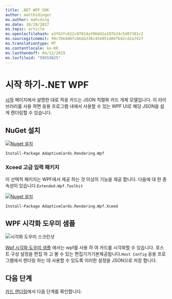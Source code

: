 ```yaml
---
title: .NET WPF SDK
author: matthidinger
ms.author: mahiding
ms.date: 10/19/2017
ms.topic: article
ms.openlocfilehash: a3f63fc812c97014af06dd1a197b24c5d07361c2
ms.sourcegitcommit: 99c7b64d6fc66da336c454951406fb42cd2a7427
ms.translationtype: MT
ms.contentlocale: ko-KR
ms.lasthandoff: 04/12/2019
ms.locfileid: "59553625"
---
```

# <a name="getting-started---net-wpf"></a>시작 하기-.NET WPF

[시작](../../../authoring-cards/getting-started.md) 페이지에서 설명한 대로 적응 카드는 JSON 직렬화 카드 개체 모델입니다. 이 라이브러리를 사용 하면 응용 프로그램 내에서 사용할 수 있는 WPF UI로 해당 JSON을 쉽게 렌더링할 수 있습니다.

## <a name="nuget-install"></a>NuGet 설치

[![Nuget 설치](https://img.shields.io/nuget/vpre/AdaptiveCards.Rendering.Wpf.svg)](https://www.nuget.org/packages/AdaptiveCards.Rendering.Wpf)

```console
Install-Package AdaptiveCards.Rendering.Wpf
```

### <a name="xceed-enhanced-input-package"></a>Xceed 고급 입력 패키지

이 선택적 패키지는 WPF에서 제공 하는 것 이상의 기능을 제공 합니다. 다음에 대 한 종속성이 있습니다.`Extended.Wpf.Toolkit`

[![Nuget 설치](https://img.shields.io/nuget/vpre/AdaptiveCards.Rendering.Wpf.Xceed.svg)](https://www.nuget.org/packages/AdaptiveCards.Rendering.Wpf.Xceed)

```console
Install-Package AdaptiveCards.Rendering.Wpf.Xceed
```

## <a name="wpf-visualizer-sample"></a>WPF 시각화 도우미 샘플

![시각화 도우미 스크린샷](../../../resources/media/tools/wpfvisualizer.png)

[Wpf 시각화 도우미 샘플](https://github.com/Microsoft/AdaptiveCards/tree/master/source/dotnet/Samples/WPFVisualizer) 에서는 wpf를 사용 하 여 카드를 시각화할 수 있습니다.  호스트 구성 설정을 편집 하 고 볼 수 있는 편집기가기본제공됩니다.`Host Config` 응용 프로그램에서 렌더링 하는 데 사용할 수 있도록 이러한 설정을 JSON으로 저장 합니다.

## <a name="next-steps"></a>다음 단계

[카드 렌더링](render-a-card.md)에서 다음 단계를 확인합니다.

